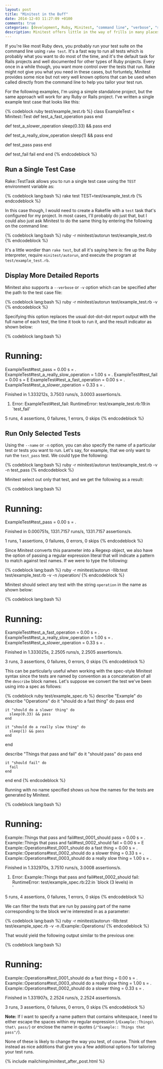```yaml
---
layout: post
title: "Minitest in the Buff"
date: 2014-12-03 11:27:09 +0100
comments: true
categories: [development, Ruby, Minitest, "command line", "verbose", "single test"]
description: Minitest offers little in the way of frills in many places, but there are a few command line options that you should know about
---
```

If you're like most Ruby devs, you probably run your test suite on the command line using `rake test`.  It's a fast way to run all tests which is probably what you want to do most of the time, and it's the default task for Rails projects and well documented for other types of Ruby projects.  Every once in a while though, you want more control over the tests that run.  Rake might not give you what you need in these cases, but fortuntely, Minitest provides some nice but not very well known options that can be used when called directly from the command line to help you tailor your test run.<!--more-->

For the following examples, I'm using a simple standalone project, but the same approach will work for any Ruby or Rails project.  I've written a single example test case that looks like this:

{% codeblock ruby test/example_test.rb %}
class ExampleTest < Minitest::Test
  def test_a_fast_operation
    pass
  end

  def test_a_slower_operation
    sleep(0.33) && pass
  end

  def test_a_really_slow_operation
    sleep(1) && pass
  end

  def test_pass
    pass
  end

  def test_fail
    fail
  end
end
{% endcodeblock %}

## Run a Single Test Case ##

Rake::TestTask allows you to run a single test case using the `TEST` environment variable as:

{% codeblock lang:bash %}
rake test TEST=test/example_test.rb
{% endcodeblock %}

In this case though, I would need to create a Rakefile with a `test` task that's configured for my project.  In most cases, I'll probably do just that, but I could also just ask Minitest to do the same thing by entering the following on the command line:

{% codeblock lang:bash %}
ruby -r minitest/autorun test/example_test.rb
{% endcodeblock %}

It's a little wordier than `rake test`, but all it's saying here is: fire up the Ruby interpreter, require `minitest/autorun`, and execute the program at `test/example_test.rb`.

## Display More Detailed Reports ##

Minitest also supports a `--verbose` or `-v` option which can be specified after the path to the test case file:

{% codeblock lang:bash %}
ruby -r minitest/autorun test/example_test.rb -v
{% endcodeblock %}

Specifying this option replaces the usual dot-dot-dot report output with the full name of each test, the time it took to run it, and the result indicator as shown below:

{% codeblock lang:bash %}
# Running:

ExampleTest#test_pass = 0.00 s = .
ExampleTest#test_a_really_slow_operation = 1.00 s = .
ExampleTest#test_fail = 0.00 s = E
ExampleTest#test_a_fast_operation = 0.00 s = .
ExampleTest#test_a_slower_operation = 0.33 s = .

Finished in 1.333212s, 3.7503 runs/s, 3.0003 assertions/s.

  1) Error:
ExampleTest#test_fail:
RuntimeError:
    test/example_test.rb:19:in `test_fail'
	
5 runs, 4 assertions, 0 failures, 1 errors, 0 skips
{% endcodeblock %}

## Run Only Selected Tests ##

Using the `--name` or `-n` option, you can also specify the name of a particular test or tests you want to run.  Let's say, for example, that we only want to run the `test_pass` test.  We could type the following:

{% codeblock lang:bash %}
ruby -r minitest/autorun test/example_test.rb -v -n test_pass
{% endcodeblock %}

Minitest select out only that test, and we get the following as a result:

{% codeblock lang:bash %}
# Running:

ExampleTest#test_pass = 0.00 s = .

Finished in 0.000751s, 1331.7157 runs/s, 1331.7157 assertions/s.

1 runs, 1 assertions, 0 failures, 0 errors, 0 skips
{% endcodeblock %}

Since Minitest converts this parameter into a Regexp object, we also have the option of passing a regular expression literal that will indicate a pattern to match against test names.  If we were to type the following:

{% codeblock lang:bash %}
ruby -r minitest/autorun -Ilib:test test/example_test.rb -v -n /operation/
{% endcodeblock %}

Minitest should select any test with the string `operation` in the name as shown below:

{% codeblock lang:bash %}
# Running:

ExampleTest#test_a_fast_operation = 0.00 s = .
ExampleTest#test_a_really_slow_operation = 1.00 s = .
ExampleTest#test_a_slower_operation = 0.33 s = .

Finished in 1.333025s, 2.2505 runs/s, 2.2505 assertions/s.

3 runs, 3 assertions, 0 failures, 0 errors, 0 skips
{% endcodeblock %}

This can be particularly useful when working with the spec-style Minitest syntax since the tests are named by convention as a concatenation of all the `describe` block names.  Let's suppose we convert the test we've been using into a spec as follows:

{% codeblock ruby test/example_spec.rb %}
describe "Example" do
  describe "Operations" do
    it "should do a fast thing" do
      pass
    end

    it "should do a slower thing" do
      sleep(0.33) && pass
    end

    it "should do a really slow thing" do
      sleep(1) && pass
    end
  end

  describe "Things that pass and fail" do
    it "should pass" do
      pass
    end

    it "should fail" do
      fail
    end
  end
end
{% endcodeblock %}

Running with no name specified shows us how the names for the tests are generated by Minitest.

{% codeblock lang:bash %}
# Running:

Example::Things that pass and fail#test_0001_should pass = 0.00 s = .
Example::Things that pass and fail#test_0002_should fail = 0.00 s = E
Example::Operations#test_0001_should do a fast thing = 0.00 s = .
Example::Operations#test_0002_should do a slower thing = 0.33 s = .
Example::Operations#test_0003_should do a really slow thing = 1.00 s = .

Finished in 1.332970s, 3.7510 runs/s, 3.0008 assertions/s.

  1) Error:
Example::Things that pass and fail#test_0002_should fail:
RuntimeError: 
    test/example_spec.rb:22:in `block (3 levels) in <main>'
	  
5 runs, 4 assertions, 0 failures, 1 errors, 0 skips
{% endcodeblock %}

We can filter the tests that are run by passing part of the name corresponding to the block we're interested in as a parameter:

{% codeblock lang:bash %}
ruby -r minitest/autorun -Ilib:test test/example_spec.rb -v -n /Example::Operations/
{% endcodeblock %}

That would yield the following output similar to the previous one:

{% codeblock lang:bash %}
# Running:

Example::Operations#test_0001_should do a fast thing = 0.00 s = .
Example::Operations#test_0003_should do a really slow thing = 1.00 s = .
Example::Operations#test_0002_should do a slower thing = 0.33 s = .

Finished in 1.331907s, 2.2524 runs/s, 2.2524 assertions/s.

3 runs, 3 assertions, 0 failures, 0 errors, 0 skips
{% endcodeblock %}

**Note:** If I want to specify a name pattern that contains whitespace, I need to either escape the spaces within my regular expression (`/Example::Things\ that\ pass/`) or enclose the name in quotes (`/"Example:: Things that pass"/`).


None of these is likely to change the way you test, of course.  Think of them instead as nice additions that give you a few additional options for tailoring your test runs.

{% include mailchimp/minitest_after_post.html %}
